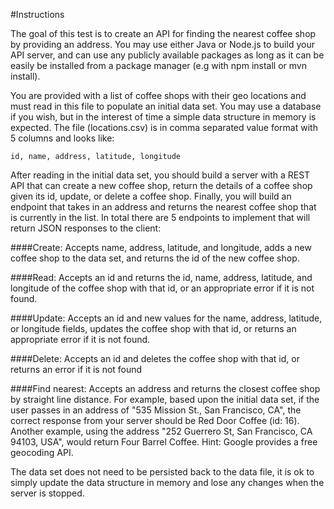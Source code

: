 
#Instructions

The goal of this test is to create an API for finding the nearest coffee shop by providing an address.
You may use either Java or Node.js to build your API server, and can use any publicly available 
packages as long as it can be easily be installed from a package manager 
(e.g with npm install or mvn install).

You are provided with a list of coffee shops with their geo locations and must read in this 
file to populate an initial data set. You may use a database if you wish, but in the 
interest of time a simple data structure in memory is expected. The file (locations.csv) is in 
comma separated value format with 5 columns and looks like:

~~~~
id, name, address, latitude, longitude
~~~~

After reading in the initial data set, you should build a server with a REST API that can create 
a new coffee shop, return the details of a coffee shop given its id, update, or delete a coffee shop. 
Finally, you will build an endpoint that takes in an address and returns the nearest coffee shop 
that is currently in the list. In total there are 5 endpoints to implement that will return 
JSON responses to the client:

####Create:
Accepts name, address, latitude, and longitude, adds a new coffee shop to the data set, and returns the id of the new coffee shop.

####Read:
Accepts an id and returns the id, name, address, latitude, and longitude of the coffee shop with that id, or an appropriate error if it is not found.

####Update:
Accepts an id and new values for the name, address, latitude, or longitude fields, updates the coffee shop with that id, or returns an appropriate error if it is not found.

####Delete:
Accepts an id and deletes the coffee shop with that id, or returns an error if it is not found

####Find nearest:
Accepts an address and returns the closest coffee shop by straight line distance.
For example, based upon the initial data set, if the user passes in an address of 
"535 Mission St., San Francisco, CA", the correct response from your server should be 
Red Door Coffee (id: 16). Another example, using the address 
"252 Guerrero St, San Francisco, CA 94103, USA", would return Four Barrel Coffee. 
Hint: Google provides a free geocoding API.

The data set does not need to be persisted back to the data file, it is ok to simply update the 
data structure in memory and lose any changes when the server is stopped.

